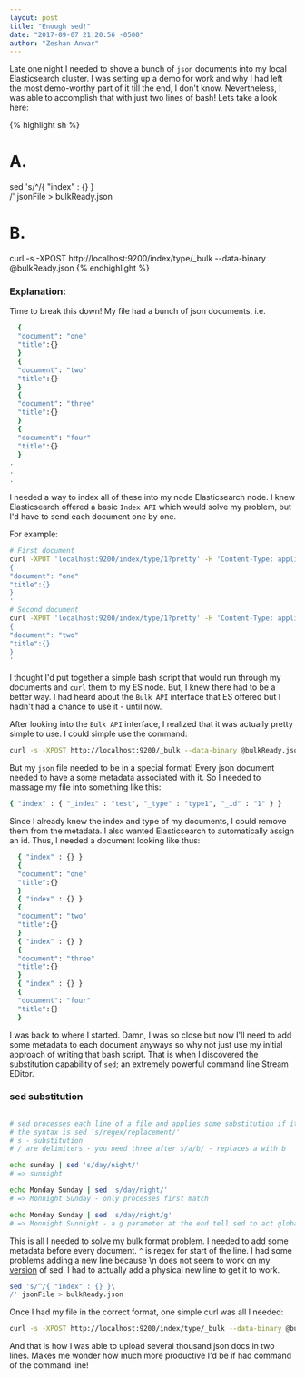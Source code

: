 ```yaml
---
layout: post
title: "Enough sed!"
date: "2017-09-07 21:20:56 -0500"
author: "Zeshan Anwar"
---
```


Late one night I needed to shove a bunch of `json` documents into my local Elasticsearch cluster. I was setting up a demo for work and why I had left the most demo-worthy part of it till the end, I don't know. Nevertheless, I was able to accomplish that with just two lines of bash! Lets take a look here:

{% highlight sh %}
# A.
sed 's/^/{ "index" : {} }\
/' jsonFile > bulkReady.json

# B.
curl -s -XPOST http://localhost:9200/index/type/_bulk --data-binary @bulkReady.json
{% endhighlight %}

### Explanation:

Time to break this down! My file had a bunch of json documents, i.e.
```bash
  {
  "document": "one"
  "title":{}
  }
  {
  "document": "two"
  "title":{}
  }
  {
  "document": "three"
  "title":{}
  }
  {
  "document": "four"
  "title":{}
  }
.
.
.

```

I needed a way to index all of these into my node Elasticsearch node. I knew Elasticsearch offered a basic `Index API` which would solve my problem, but I'd have to send each document one by one.

For example:
```bash
# First document
curl -XPUT 'localhost:9200/index/type/1?pretty' -H 'Content-Type: application/json' -d'
{
"document": "one"
"title":{}
}
'
# Second document
curl -XPUT 'localhost:9200/index/type/1?pretty' -H 'Content-Type: application/json' -d'
{
"document": "two"
"title":{}
}
'
```
I thought I'd put together a simple bash script that would run through my documents and `curl` them to my ES node. But, I knew there had to be a better way. I had heard about the `Bulk API` interface that ES offered but I hadn't had a chance to use it - until now.

After looking into the `Bulk API` interface, I realized that it was actually pretty simple to use. I could simple use the command:

```bash
curl -s -XPOST http://localhost:9200/_bulk --data-binary @bulkReady.json
```

But my `json` file needed to be in a special format! Every json document needed to have a some metadata associated with it. So I needed to massage my file into something like this:

```bash
{ "index" : { "_index" : "test", "_type" : "type1", "_id" : "1" } }
```



Since I already knew the index and type of my documents, I could remove them from the metadata. I also wanted Elasticsearch to automatically assign an id. Thus, I needed a document looking like thus:


```bash
  { "index" : {} }
  {
  "document": "one"
  "title":{}
  }
  { "index" : {} }
  {
  "document": "two"
  "title":{}
  }
  { "index" : {} }
  {
  "document": "three"
  "title":{}
  }
  { "index" : {} }
  {
  "document": "four"
  "title":{}
  }
```

I was back to where I started. Damn, I was so close but now I'll need to add some metadata to each document anyways so why not just use my initial approach of writing that bash script. That is when I discovered the substitution capability of `sed`; an extremely powerful command line Stream EDitor.

### sed substitution

```bash

# sed processes each line of a file and applies some substitution if it matches a regex
# the syntax is sed 's/regex/replacement/'
# s - substitution
# / are delimiters - you need three after s/a/b/ - replaces a with b

echo sunday | sed 's/day/night/'
# => sunnight

echo Monday Sunday | sed 's/day/night/'
# => Monnight Sunday - only processes first match

echo Monday Sunday | sed 's/day/night/g'
# => Monnight Sunnight - a g parameter at the end tell sed to act globally

```


This is all I needed to solve my bulk format problem. I needed to add some metadata before every document. `^` is regex for start of the line. I had some problems adding a new line because \n does not seem to work on my [version][2] of sed. I had to actually add a physical new line to get it to work.

```bash
sed 's/^/{ "index" : {} }\
/' jsonFile > bulkReady.json
```

Once I had my file in the correct format, one simple curl was all I needed:

```bash
curl -s -XPOST http://localhost:9200/index/type/_bulk --data-binary @bulkReady.json
```


And that is how I was able to upload several thousand json docs in two lines. Makes me wonder how much more productive I'd be if had command of the command line!


[1]:http://www.grymoire.com/Unix/Sed.html
[2]:http://sed.sourceforge.net/sedfaq4.html

